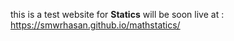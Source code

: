 this is a test website for <strong>Statics</strong> will be soon live at : https://smwrhasan.github.io/mathstatics/
